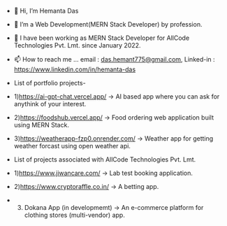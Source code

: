 - 👋 Hi, I’m Hemanta Das
- 👀 I’m a Web Development(MERN Stack Developer) by profession.
- 🌱 I have been working as MERN Stack Developer for AllCode Technologies Pvt. Lmt. since January 2022.
- 📫 How to reach me ... email : das.hemant775@gmail.com,  Linked-in : https://www.linkedin.com/in/hemanta-das

- List of portfolio projects-
- 1)https://ai-gpt-chat.vercel.app/        -> AI based app where you can ask for anythink of your interest.
- 2)https://foodshub.vercel.app/           -> Food ordering web application built using MERN Stack.
- 3)https://weatherapp-fzp0.onrender.com/  -> Weather app for getting weather forcast using open weather api.

- List of projects associated with AllCode Technologies Pvt. Lmt.
- 1)https://www.jiwancare.com/    -> Lab test booking application.
- 2)https://www.cryptoraffle.co.in/   -> A betting app.
- 3) Dokana App (in developmemt) -> An e-commerce platform for clothing stores (multi-vendor) app.

<!---
Hemanta222/Hemanta222 is a ✨ special ✨ repository because its `README.md` (this file) appears on your GitHub profile.
You can click the Preview link to take a look at your changes.
--->
